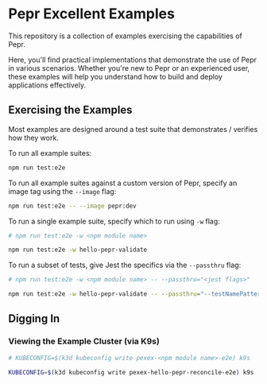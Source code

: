 # Pepr Excellent Examples

This repository is a collection of examples exercising the capabilities of Pepr.

Here, you'll find practical implementations that demonstrate the use of Pepr in various scenarios. Whether you're new to Pepr or an experienced user, these examples will help you understand how to build and deploy applications effectively.

## Exercising the Examples

Most examples are designed around a test suite that demonstrates / verifies how they work.

To run all example suites:

```sh
npm run test:e2e
```

To run all example suites against a custom version of Pepr, specify an image tag using the `--image` flag:

```sh
npm run test:e2e -- --image pepr:dev
```

To run a single example suite, specify which to run using `-w` flag:

```sh
# npm run test:e2e -w <npm module name>

npm run test:e2e -w hello-pepr-validate
```

To run a subset of tests, give Jest the specifics via the `--passthru` flag:

```sh
# npm run test:e2e -w <npm module name> -- --passthru="<jest flags>"

npm run test:e2e -w hello-pepr-validate -- --passthru="--testNamePattern='validate creates'"
```

## Digging In

### Viewing the Example Cluster (via K9s)

```sh
# KUBECONFIG=$(k3d kubeconfig write pexex-<npm module name>-e2e) k9s

KUBECONFIG=$(k3d kubeconfig write pexex-hello-pepr-reconcile-e2e) k9s
``` 
